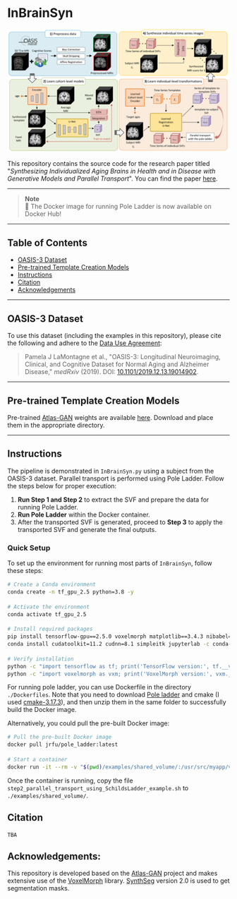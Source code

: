 # InBrainSyn

![Pipeline](./figs/pipeline.png)

This repository contains the source code for the research paper titled "*Synthesizing Individualized Aging Brains in Health and in Disease with Generative Models and Parallel Transport*". You can find the paper [here](xxx).

---

> **Note**  
> 🚀 The Docker image for running Pole Ladder is now available on Docker Hub!

---

## Table of Contents
- [OASIS-3 Dataset](#oasis-3-dataset)
- [Pre-trained Template Creation Models](#pre-trained-template-creation-models)
- [Instructions](#instructions)
- [Citation](#citation)
- [Acknowledgements](#acknowledgements)

---

## OASIS-3 Dataset

To use this dataset (including the examples in this repository), please cite the following and adhere to the [Data Use Agreement](https://www.oasis-brains.org/#access):

> Pamela J LaMontagne et al., "OASIS-3: Longitudinal Neuroimaging, Clinical, and Cognitive Dataset for Normal Aging and Alzheimer Disease," *medRxiv* (2019). DOI: [10.1101/2019.12.13.19014902](10.1101/2019.12.13.19014902).

---

## Pre-trained Template Creation Models

Pre-trained [Atlas-GAN](https://github.com/neel-dey/Atlas-GAN) weights are available [here](xxx). Download and place them in the appropriate directory.

---

## Instructions

The pipeline is demonstrated in `InBrainSyn.py` using a subject from the OASIS-3 dataset. Parallel transport is performed using Pole Ladder. Follow the steps below for proper execution:

1. **Run Step 1 and Step 2** to extract the SVF and prepare the data for running Pole Ladder.
2. **Run Pole Ladder** within the Docker container.
3. After the transported SVF is generated, proceed to **Step 3** to apply the transported SVF and generate the final outputs.

### Quick Setup
To set up the environment for running most parts of `InBrainSyn`, follow these steps:

```bash
# Create a Conda environment
conda create -n tf_gpu_2.5 python=3.8 -y

# Activate the environment
conda activate tf_gpu_2.5

# Install required packages
pip install tensorflow-gpu==2.5.0 voxelmorph matplotlib==3.4.3 nibabel==3.2.1 scikit-image==0.18.3 scipy==1.5.4 pandas==1.2.3 numpy==1.19.5 tensorflow-addons==0.13.0
conda install cudatoolkit=11.2 cudnn=8.1 simpleitk jupyterlab -c conda-forge

# Verify installation
python -c "import tensorflow as tf; print('TensorFlow version:', tf.__version__)"
python -c "import voxelmorph as vxm; print('VoxelMorph version:', vxm.__version__)"
```

For running pole ladder, you can use Dockerfile in the directory `./Dockerfiles`. Note that you need to download [Pole ladder](http://www-sop.inria.fr/teams/asclepios/software/LCClogDemons/Ladder.tar.gz) and cmake (I used [cmake-3.17.3](https://cmake.org/files/v3.17/)), and then unzip them in the same folder to successfully build the Docker image. 

Alternatively, you could pull the pre-built Docker image:

```bash
# Pull the pre-built Docker image
docker pull jrfu/pole_ladder:latest

# Start a container
docker run -it --rm -v "$(pwd)/examples/shared_volume/:/usr/src/myapp/volume/" --name c1_ladder jrfu/pole_ladder:latest
```

Once the container is running, copy the file `step2_parallel_transport_using_SchildsLadder_example.sh` to `./examples/shared_volume/`.

## Citation
```
TBA
```

## Acknowledgements:
This repository is developed based on the [Atlas-GAN](https://github.com/neel-dey/Atlas-GAN) project and makes extensive use of the [VoxelMorph](https://github.com/voxelmorph/voxelmorph) library. [SynthSeg](https://github.com/BBillot/SynthSeg) version 2.0 is used to get segmentation masks. 

